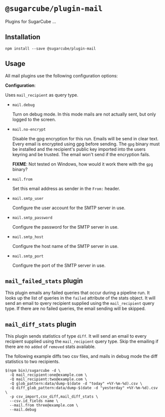 # `@sugarcube/plugin-mail`

Plugins for SugarCube ...

## Installation

```
npm install --save @sugarcube/plugin-mail
```

## Usage

All mail plugins use the following configuration options:

**Configuration**:

Uses `mail_recipient` as query type.

- `mail.debug`

  Turn on debug mode. In this mode mails are not actually sent, but only
  logged to the screen.

- `mail.no-encrypt`

  Disable the gpg encryption for this run. Emails will be send in clear text. Every email is encrypted using gpg before sending. The `gpg` binary must be installed and the recipient's public key imported into the users keyring and be trusted. The email won't send if the encryption fails.

  **FIXME**: Not tested on Windows, how would it work there with the `gpg` binary?

- `mail.from`

  Set this email address as sender in the `From:` header.

- `mail.smtp_user`

  Configure the user account for the SMTP server in use.

- `mail.smtp_password`

  Configure the password for the SMTP server in use.

- `mail.smtp_host`

  Configure the host name of the SMTP server in use.

- `mail.smtp_port`

  Configure the port of the SMTP server in use.

## `mail_failed_stats` plugin

This plugin emails any failed queries that occur during a pipeline run. It looks up the list of queries in the `failed` attribute of the stats object. It will send an email to qvery recipient supplied using the `mail_recipient` query type. If there are no failed queries, the email sending will be skipped.

## `mail_diff_stats` plugin

This plugin sends statistics of type `diff`. It will send an email to every
recipient supplied using the `mail_recipient` query type. Skip the emailing if
there are no `added` of `removed` stats available.

The following example diffs two csv files, and mails in debug mode the diff
statistics to two recipients.

```
$(npm bin)/sugarcube -d \
  -Q mail_recipient:one@example.com \
  -Q mail_recipient:two@example.com \
  -Q glob_pattern:data/dump-$(date -d "today" +%Y-%m-%d).csv \
  -Q diff_glob_pattern:data/dump-$(date -d "yesterday" +%Y-%m-%d).csv \
  -p csv_import,csv_diff,mail_diff_stats \
  --csv.id_fields name \
  --mail.from three@example.com \
  --mail.debug
```
